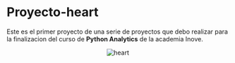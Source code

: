 # Proyecto-heart
Este es el primer proyecto de una serie de proyectos que debo realizar para la finalizacion del curso de **Python Analytics** de la academia Inove.

<p align="center">
  <img src="ruta/a/tu/imagen.png" alt="heart">
</p>
